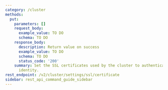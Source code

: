 ```yaml
---
category: /cluster
methods:
  put:
    parameters: []
    request_body:
      example_value: TO DO
      schema: TO DO
    response_body:
      description: Return value on success
      example_value: TO DO
      schema: TO DO
      status_code: '200'
    summary: Set the SSL certificates used by the cluster to authenticate its own
      identity.
rest_endpoint: /v2/cluster/settings/ssl/certificate
sidebar: rest_api_command_guide_sidebar
---
```

